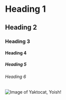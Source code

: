 # Heading 1
## Heading 2
### Heading 3
#### Heading 4
##### Heading 5
###### Heading 6

![Image of Yaktocat, Yoish!](https://octodex.github.com/images/yaktocat.png)
